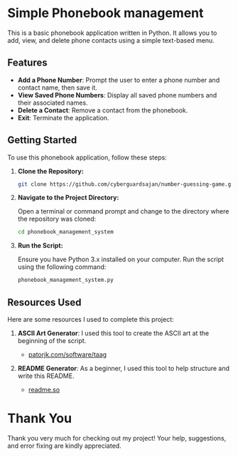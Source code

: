 # Simple Phonebook management 

This is a basic phonebook application written in Python. It allows you to add, view, and delete phone contacts using a simple text-based menu.

## Features

- **Add a Phone Number**: Prompt the user to enter a phone number and contact name, then save it.
- **View Saved Phone Numbers**: Display all saved phone numbers and their associated names.
- **Delete a Contact**: Remove a contact from the phonebook.
- **Exit**: Terminate the application.

## Getting Started

To use this phonebook application, follow these steps:

1. **Clone the Repository:**

   ```bash
   git clone https://github.com/cyberguardsajan/number-guessing-game.git
   ```

2. **Navigate to the Project Directory:**

   Open a terminal or command prompt and change to the directory where the repository was cloned:

   ```bash
   cd phonebook_management_system

   ```

3. **Run the Script:**

   Ensure you have Python 3.x installed on your computer. Run the script using the following command:

   ```bash
   phonebook_management_system.py
   ```

## Resources Used
Here are some resources I used to complete this project:

1. **ASCII Art Generator**: I used this tool to create the ASCII art at the beginning of the script.
   - [patorjk.com/software/taag](https://patorjk.com/software/taag/#p=display&f=Graffiti&t=Type%20Something)

2. **README Generator**: As a beginner, I used this tool to help structure and write this README.
   - [readme.so](https://readme.so/)

# Thank You
Thank you very much for checking out my project! Your help, suggestions, and error fixing are kindly appreciated.

